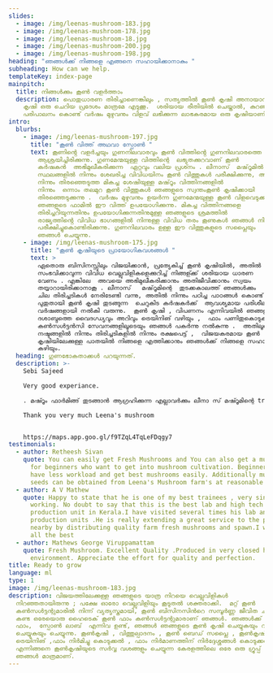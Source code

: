 ```yaml
---
slides:
  - image: /img/leenas-mushroom-183.jpg
  - image: /img/leenas-mushroom-178.jpg
  - image: /img/leenas-mushroom-18.jpg
  - image: /img/leenas-mushroom-200.jpg
  - image: /img/leenas-mushroom-198.jpg
heading: "ഞങ്ങൾക്ക് നിങ്ങളെ എങ്ങനെ സഹായിക്കാനാകും "
subheading: How can we help.
templateKey: index-page
mainpitch:
  title: നിങ്ങൾക്കും കൂൺ വളർത്താം
  description: പൊതുധാരണ തിരിച്ചാണെങ്കിലും , സത്യത്തിൽ കൂൺ കൃഷി അനായാസമാണ്; കൂൺ
    കൃഷി ഒരു ചെറിയ പ്രദേശം മാത്രമേ എടുക്കൂ.  ശരിയായ രീതിയിൽ ചെയ്താൽ, കുറഞ്ഞ
    പരിപാലനം കൊണ്ട് വർഷം മുഴുവനും വിളവ് ലഭിക്കുന്ന ലാഭകരമായ ഒരു കൃഷിയാണിത്.
intro:
  blurbs:
    - image: /img/leenas-mushroom-197.jpg
      title: "കൂൺ വിത്ത് അഥവാ സ്പോൺ "
      text: കൂണിൻ്റെ വളർച്ചയും ഗുണനിലവാരവും കൂൺ വിത്തിൻ്റെ ഗുണനിലവാരത്തെ
        ആശ്രയിച്ചിരിക്കുന്നു. ഗുണമേന്മയുള്ള വിത്തിന്റെ  ലഭ്യതക്കുറവാണ് കൂൺ
        കർഷകൻ  അഭിമുഖീകരിക്കുന്ന  ഏറ്റവും വലിയ പ്രശ്‍നം . ലീനാസ്  മഷ്‌റൂമിൽ, പല
        സ്ഥലങ്ങളിൽ നിന്നും ശേഖരിച്ച വിവിധയിനം കൂൺ വിത്തുകൾ പരീക്ഷിക്കുന്നു, അതിൽ
        നിന്നും തിരഞ്ഞെടുത്ത മികച്ച ശേഷിയുള്ള മഷ്‌റൂം വിത്തിനങ്ങളിൽ
        നിന്നും  ഒന്നാം തലമുറ കൂൺ വിത്തുകൾ ഞങ്ങളുടെ സ്വന്തംകൂൺ കൃഷിക്കായി
        തിരഞ്ഞെടുക്കുന്നു .  വർഷം മുഴുവനും ഉയർന്ന ഗുണമേന്മയുള്ള കൂൺ വിളവെടുക്കാൻ
        ഞങ്ങളുടെ ഫാമിൽ ഈ വിത്ത് ഉപയോഗിക്കുന്നു. മികച്ച വിത്തിനങ്ങളെ
        തിരിച്ചറിയുന്നതിനും ഉപയോഗിക്കുന്നതിനുമുള്ള ഞങ്ങളുടെ ശ്രമത്തിൽ
        രാജ്യത്തിൻ്റെ വിവിധ ഭാഗങ്ങളിൽ നിന്നുള്ള വിവിധ തരം കൂണുകൾ ഞങ്ങൾ നിരന്തരം
        പരീക്ഷിച്ചുകൊണ്ടിരിക്കുന്നു. ഗുണനിലവാരം ഉള്ള ഈ വിത്തുകളുടെ സപ്ലൈയും
        ഞങ്ങൾ ചെയ്യുന്നു.
    - image: /img/leenas-mushroom-175.jpg
      title: "കൂൺ കൃഷിയുടെ പ്രായോഗികവശങ്ങൾ "
      text: >
        ഏതൊരു ബിസിനസ്സിലും വിജയിക്കാൻ, പ്രത്യേകിച്ച് കൂൺ കൃഷിയിൽ, അതിൽ
        സംഭവിക്കാവുന്ന വിവിധ വെല്ലുവിളികളെക്കുറിച്ച് നിങ്ങള്ക്ക് ശരിയായ ധാരണ
        വേണം . എങ്കിലേ  അവയെ അഭിമുഖീകരിക്കാനും അതിജീവിക്കാനും സ്വയം
        തയ്യാറായിരിക്കാനാകൂ . ലീനാസ്   മഷ്‌റൂമിന്റെ  തുടക്കകാലത്ത് ഞങ്ങൾക്കും
        ചില തിരിച്ചടികൾ നേരിടേണ്ടി വന്നു, അതിൽ നിന്നും പഠിച്ച പാഠങ്ങൾ കൊണ്ട് ,
        പുതുതായി കൂൺ കൃഷി തുടങ്ങുന്ന  ചെറുകിട കർഷകർക്ക്  ആവശ്യമായ പരിശീലനം ഞങ്ങൾ
        വർഷങ്ങളായി നൽകി വരുന്നു.  കൂൺ കൃഷി , വിപണനം എന്നിവയിൽ ഞങ്ങളുടെ ഒരു
        ദശാബ്ദത്തെ വൈദഗ്ധ്യവും അറിവും ട്രെയിനിങ് വഴിയും ,  ഫാം പണിതുകൊടുക്കൽ ,
        കൺസൾട്ടൻസി സേവനങ്ങളിലൂടെയും ഞങ്ങൾ പകർന്നു നൽകുന്നു .  അതിലൂടെ അനാവശ്യമായ
        നഷ്ടങ്ങളിൽ നിന്നും തിരിച്ചടികളിൽ നിന്നും രക്ഷപെട്ട് ,  വിജയകരമായ കൂൺ
        കൃഷിയിലേക്കുള്ള പാതയിൽ നിങ്ങളെ എത്തിക്കാനും ഞങ്ങൾക്ക് നിങ്ങളെ സഹായിക്കാൻ
        കഴിയും.
  heading: ഗുണഭോകതാക്കൾ പറയുന്നത്.
  description: >-
    Sebi Sajeed

    Very good experiance.

    . മഷ്റൂം ഫാർമിങ്ങ് തുടങ്ങാൻ ആഗ്രഹിക്കുന്ന എല്ലാവർക്കും ലീനാ സ് മഷ്റൂമിന്റെ training  വളരെ ഉപകാരപ്രദമായിരിക്കും. എല്ലാസംശയങ്ങൾക്കും മറുപടി കിട്ടുകയും ചെയ്യും.

    Thank you very much Leena's mushroom


    https://maps.app.goo.gl/f9TZqL4TqLeFDqgy7
testimonials:
  - author: Retheesh Sivan
    quote: You can easily get Fresh Mushrooms and You can also get a mushroom bed
      for beginners who want to get into mushroom cultivation. Beginners will
      have less workload and get best mushrooms easily. Additionally mushroom
      seeds can be obtained from Leena's Mushroom farm's at reasonable rates
  - author: A V Mathew
    quote: Happy to state that he is one of my best trainees , very sincere and hard
      working. No doubt to say that this is the best lab and high tech mushroom
      production unit in Kerala.I have visited several times his lab and
      production units .He is really extending a great service to the people
      nearby by distributing quality farm fresh mushrooms and spawn.I wish him
      all the best
  - author: Mathews George Viruppamattam
    quote: Fresh Mushroom. Excellent Quality .Produced in very closed hygiene
      environment. Appreciate the effort for quality and perfection.
title: Ready to grow
language: ml
type: 1
image: /img/leenas-mushroom-183.jpg
description: വിജയത്തിലേക്കുള്ള ഞങ്ങളുടെ യാത്ര നിറയെ വെല്ലുവിളികൾ
  നിറഞ്ഞതായിരുന്നു ; പക്ഷേ ഓരോ വെല്ലുവിളിയും കൂടുതൽ ശക്തരാക്കി.  മറ്റ് കൂൺ
  കൺസൾട്ടന്റുമാരിൽ നിന്ന് വ്യത്യസ്തമായി, കൂൺ ബിസിനസിൻറെ സമ്പൂർണ്ണ ജീവിത ചക്രം
  കണ്ട ഒരേയൊരു ഹൈടെക് കൂൺ ഫാം കൺസൾട്ടന്റുമാരാണ് ഞങ്ങൾ. ഞങ്ങൾക്ക്  സ്വന്തം ഹൈടെക്
  ഫാം,  സ്പോൺ ലാബ്  എന്നിവ ഉണ്ട്, ഞങ്ങൾ ഞങ്ങളുടെ കൂൺ കൃഷി ചെയ്യുകയും വിപണനം
  ചെയ്യുകയും ചെയ്യുന്നു. കൂൺകൃഷി , വിത്തുല്പാദനം , കൂൺ ബെഡ് സപ്ലൈ , കൂൺകൃഷി
  ട്രെയിനിങ് ,ഫാം നിർമിച്ചു കൊടുക്കൽ , ഫാം നിർമാണത്തിന് നിർദ്ദേശ്ശങ്ങൾ കൊടുക്കൽ
  എന്നിങ്ങനെ കൂൺകൃഷിയുടെ സർവ്വ വശങ്ങളും ചെയ്യുന്ന കേരളത്തിലെ ഒരേ ഒരു ഗ്രൂപ്പ്
  ഞങ്ങൾ മാത്രമാണ്.
---
```

